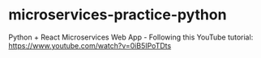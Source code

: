# microservices-practice-python
Python + React Microservices Web App - Following this YouTube tutorial: https://www.youtube.com/watch?v=0iB5IPoTDts
